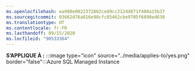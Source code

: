 ```yaml
---
ms.openlocfilehash: ea980e0022372862ced9cc2124d071f408a15b37
ms.sourcegitcommit: 03662d76a816e98cfc85462cbe9705f6890ed638
ms.translationtype: HT
ms.contentlocale: fr-FR
ms.lasthandoff: 09/15/2020
ms.locfileid: "90533364"
---
```

<Token>**S’APPLIQUE À :** :::image type="icon" source="../media/applies-to/yes.png" border="false":::Azure SQL Managed Instance </Token> 

